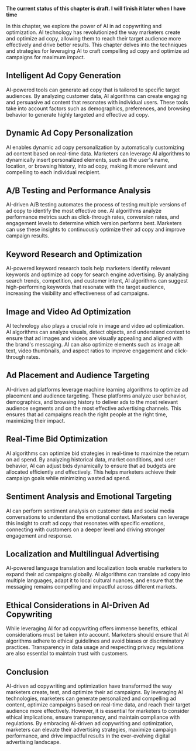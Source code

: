 **The current status of this chapter is draft. I will finish it later when I have time**

In this chapter, we explore the power of AI in ad copywriting and optimization. AI technology has revolutionized the way marketers create and optimize ad copy, allowing them to reach their target audience more effectively and drive better results. This chapter delves into the techniques and strategies for leveraging AI to craft compelling ad copy and optimize ad campaigns for maximum impact.

Intelligent Ad Copy Generation
------------------------------

AI-powered tools can generate ad copy that is tailored to specific target audiences. By analyzing customer data, AI algorithms can create engaging and persuasive ad content that resonates with individual users. These tools take into account factors such as demographics, preferences, and browsing behavior to generate highly targeted and effective ad copy.

Dynamic Ad Copy Personalization
-------------------------------

AI enables dynamic ad copy personalization by automatically customizing ad content based on real-time data. Marketers can leverage AI algorithms to dynamically insert personalized elements, such as the user's name, location, or browsing history, into ad copy, making it more relevant and compelling to each individual recipient.

A/B Testing and Performance Analysis
------------------------------------

AI-driven A/B testing automates the process of testing multiple versions of ad copy to identify the most effective one. AI algorithms analyze performance metrics such as click-through rates, conversion rates, and engagement levels to determine which version performs best. Marketers can use these insights to continuously optimize their ad copy and improve campaign results.

Keyword Research and Optimization
---------------------------------

AI-powered keyword research tools help marketers identify relevant keywords and optimize ad copy for search engine advertising. By analyzing search trends, competition, and customer intent, AI algorithms can suggest high-performing keywords that resonate with the target audience, increasing the visibility and effectiveness of ad campaigns.

Image and Video Ad Optimization
-------------------------------

AI technology also plays a crucial role in image and video ad optimization. AI algorithms can analyze visuals, detect objects, and understand context to ensure that ad images and videos are visually appealing and aligned with the brand's messaging. AI can also optimize elements such as image alt text, video thumbnails, and aspect ratios to improve engagement and click-through rates.

Ad Placement and Audience Targeting
-----------------------------------

AI-driven ad platforms leverage machine learning algorithms to optimize ad placement and audience targeting. These platforms analyze user behavior, demographics, and browsing history to deliver ads to the most relevant audience segments and on the most effective advertising channels. This ensures that ad campaigns reach the right people at the right time, maximizing their impact.

Real-Time Bid Optimization
--------------------------

AI algorithms can optimize bid strategies in real-time to maximize the return on ad spend. By analyzing historical data, market conditions, and user behavior, AI can adjust bids dynamically to ensure that ad budgets are allocated efficiently and effectively. This helps marketers achieve their campaign goals while minimizing wasted ad spend.

Sentiment Analysis and Emotional Targeting
------------------------------------------

AI can perform sentiment analysis on customer data and social media conversations to understand the emotional context. Marketers can leverage this insight to craft ad copy that resonates with specific emotions, connecting with customers on a deeper level and driving stronger engagement and response.

Localization and Multilingual Advertising
-----------------------------------------

AI-powered language translation and localization tools enable marketers to expand their ad campaigns globally. AI algorithms can translate ad copy into multiple languages, adapt it to local cultural nuances, and ensure that the messaging remains compelling and impactful across different markets.

Ethical Considerations in AI-Driven Ad Copywriting
--------------------------------------------------

While leveraging AI for ad copywriting offers immense benefits, ethical considerations must be taken into account. Marketers should ensure that AI algorithms adhere to ethical guidelines and avoid biases or discriminatory practices. Transparency in data usage and respecting privacy regulations are also essential to maintain trust with customers.

Conclusion
----------

AI-driven ad copywriting and optimization have transformed the way marketers create, test, and optimize their ad campaigns. By leveraging AI technologies, marketers can generate personalized and compelling ad content, optimize campaigns based on real-time data, and reach their target audience more effectively. However, it is essential for marketers to consider ethical implications, ensure transparency, and maintain compliance with regulations. By embracing AI-driven ad copywriting and optimization, marketers can elevate their advertising strategies, maximize campaign performance, and drive impactful results in the ever-evolving digital advertising landscape.
